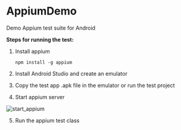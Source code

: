 # AppiumDemo
Demo Appium test suite for Android

**Steps for running the test:**

1. Install appium

    `npm install -g appium`

2. Install Android Studio and create an emulator
3. Copy the test app .apk file in the emulator or run the test project
4. Start appium server

![start_appium](https://user-images.githubusercontent.com/12607939/74176691-16a0ce80-4c30-11ea-86ac-39d0606d431b.png)

5. Run the appium test class